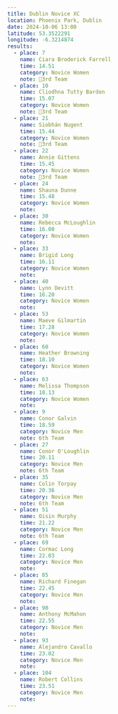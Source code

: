 ```yaml
---
title: Dublin Novice XC
location: Phoenix Park, Dublin
date: 2024-10-06 13:00
latitude: 53.3522291
longitude: -6.3214874
results:
  - place: 7
    name: Ciara Broderick Farrell
    time: 14.51
    category: Novice Women
    note: 🥉3rd Team
  - place: 10
    name: Cliodhna Tutty Bardon
    time: 15.07
    category: Novice Women
    note: 🥉3rd Team
  - place: 21
    name: Siobhán Nugent
    time: 15.44
    category: Novice Women
    note: 🥉3rd Team
  - place: 22
    name: Annie Gittens
    time: 15.45
    category: Novice Women
    note: 🥉3rd Team
  - place: 24
    name: Shauna Dunne
    time: 15.48
    category: Novice Women
    note: 
  - place: 30
    name: Rebecca McLoughlin
    time: 16.00
    category: Novice Women
    note: 
  - place: 33
    name: Brigid Long 
    time: 16.11
    category: Novice Women
    note: 
  - place: 40
    name: Lynn Devitt
    time: 16.20
    category: Novice Women
    note: 
  - place: 53
    name: Maeve Gilmartin
    time: 17.28
    category: Novice Women
    note: 
  - place: 60
    name: Heather Browning
    time: 18.10
    category: Novice Women
    note: 
  - place: 63
    name: Melissa Thompson
    time: 18.13
    category: Novice Women
    note: 
  - place: 9
    name: Conor Galvin
    time: 18.59
    category: Novice Men
    note: 6th Team
  - place: 27
    name: Conor O'Loughlin
    time: 20.11
    category: Novice Men
    note: 6th Team
  - place: 35
    name: Colin Torpay
    time: 20.36
    category: Novice Men
    note: 6th Team
  - place: 51
    name: Oisin Murphy
    time: 21.22
    category: Novice Men
    note: 6th Team
  - place: 69
    name: Cormac Long 
    time: 22.03
    category: Novice Men
    note: 
  - place: 85
    name: Richard Finegan
    time: 22.45
    category: Novice Men
    note: 
  - place: 90
    name: Anthony McMahon
    time: 22.55
    category: Novice Men
    note: 
  - place: 93
    name: Alejandro Cavallo
    time: 23.02
    category: Novice Men
    note: 
  - place: 104
    name: Robert Collins
    time: 23.51
    category: Novice Men
    note: 
---
```

